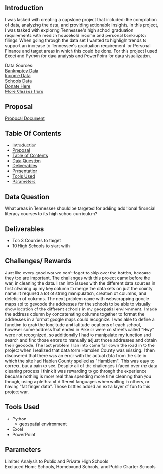 ## Introduction

I was tasked with creating a capstone project that included: the compilation of data, analyzing the data, and providing actionable insights. In this project, I was tasked with exploring Tennessee's high school graduation requirements with median household income and  personal bankruptcy filings. When going through the data set I wanted to highlight trends to support an increase to Tennessee's graduation requirement for Personal Finance and target areas in which this could be done. For this project I used Excel and Python for data analysis and PowerPoint for data visualization.

Data Sources:  
[Bankruptcy Data](https://www.uscourts.gov/report-name/bankruptcy-filings)  
[Income Data](https://www.census.gov/)  
[Schools Data](https://k-12.education.tn.gov/sde/)  
[Donate Here](https://www.donorschoose.org/donors/search.html?state=TN&cityName=Memphis&countyName=Shelbycounty&centerLat=35.1495&centerLng=-90.0490&includeNearbyLocations=true&gradeType=4)  
[More Classes Here](https://www.ramseysolutions.com/)  

## Proposal

[Proposal Document](data/Proposal.pdf)

## Table Of Contents

* [Introduction](#introduction)
* [Proposal](#proposal)
* [Table of Contents](#table-of-contents)
* [Data Question](#data-question)
* [Deliverables](#deliverables)
* [Presentation](data/Financial-Literacy.pdf)
* [Tools Used](#tools-used)
* [Parameters](#parameters)

## Data Question

What areas in Tennessee should be targeted for adding additional financial literacy courses to its high school curriculum?

## Deliverables

* Top 3 Counties to target
* 10 High Schools to start with

## Challenges/ Rewards

Just like every good war we can't foget to skip over the battles, because they too are important. The challenges with this project came before the war, in cleaning the data. I ran into issues with the different data sources in first cleaning up my key column to merge the data sets on just the county name. It required a lot of string manipulation, creation of columns, and deletion of columns. The next problem came with webscrapping google maps api to geocode the addresses for the schools to be able to visually show location of the different schools in my geospatial environment. I made the address column by concatenating columns together to format the addresses in a format google maps could recognize. I was able to define a function to grab the longitude and latitude locations of each school, however some address that ended in Pike or were on streets called "Hwy" were not recognized, so additionally I had to manipulate my function and search and find those errors to manually adjust those addresses and obtain their geocode. The last problem I ran into came far down the road in to the project when I realized that data form Hamblen County was missing. I then discovered that there was an error with the actual data from the site in which the site had Hablen County spelled as "Hamblem". This was easy to correct, but a pain to see. Despite all of the challenges I faced over the data cleaning process I think it was rewarding to go through the experience becuase nothing is more real than spending more time cleaning than you though, using a plethra of different languages when walling in others, or having "fat finger data". Those battles added an extra layer of fun to this project war. 

## Tools Used

* Python  
  * geospatial environment
* Excel
* PowerPoint

## Parameters

Limited Analysis to Public and Private High Schools  
Excluded Home Schools, Homebound Schools, and Public Charter Schools  
